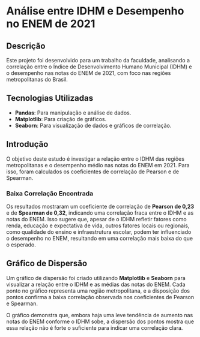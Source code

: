 # Análise entre IDHM e Desempenho no ENEM de 2021

## Descrição
Este projeto foi desenvolvido para um trabalho da faculdade, analisando a correlação entre o Índice de Desenvolvimento Humano Municipal (IDHM) e o desempenho nas notas do ENEM de 2021, com foco nas regiões metropolitanas do Brasil.

## Tecnologias Utilizadas
- **Pandas**: Para manipulação e análise de dados.
- **Matplotlib**: Para criação de gráficos.
- **Seaborn**: Para visualização de dados e gráficos de correlação.

## Introdução
O objetivo deste estudo é investigar a relação entre o IDHM das regiões metropolitanas e o desempenho médio nas notas do ENEM em 2021. Para isso, foram calculados os coeficientes de correlação de Pearson e de Spearman.

### Baixa Correlação Encontrada
Os resultados mostraram um coeficiente de correlação de **Pearson de 0,23** e de **Spearman de 0,32**, indicando uma correlação fraca entre o IDHM e as notas do ENEM. Isso sugere que, apesar de o IDHM refletir fatores como renda, educação e expectativa de vida, outros fatores locais ou regionais, como qualidade do ensino e infraestrutura escolar, podem ter influenciado o desempenho no ENEM, resultando em uma correlação mais baixa do que o esperado.

## Gráfico de Dispersão
Um gráfico de dispersão foi criado utilizando **Matplotlib** e **Seaborn** para visualizar a relação entre o IDHM e as médias das notas do ENEM. Cada ponto no gráfico representa uma região metropolitana, e a disposição dos pontos confirma a baixa correlação observada nos coeficientes de Pearson e Spearman.

O gráfico demonstra que, embora haja uma leve tendência de aumento nas notas do ENEM conforme o IDHM sobe, a dispersão dos pontos mostra que essa relação não é forte o suficiente para indicar uma correlação clara.


